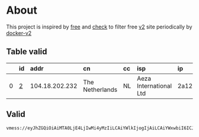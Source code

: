 
# About

This project is inspired by [free](https://github.com/freefq/free) and [check](https://github.com/yeahwu/check) to filter free [v2](https://github.com/v2fly/v2ray-core) site periodically by [docker-v2](https://hub.docker.com/r/v2ray/official)

    

## Table valid
|    | id                 | addr           | cn              | cc   | isp                    | ip                | chatgpt          |
|---:|:-------------------|:---------------|:----------------|:-----|:-----------------------|:------------------|:-----------------|
|  0 | [2](config/2.json) | 104.18.202.232 | The Netherlands | NL   | Aeza International Ltd | 2a12:5940:f1d9::2 | Yes (Region: NL) |

## Valid
```
vmess://eyJhZGQiOiAiMTA0LjE4LjIwMi4yMzIiLCAiYWlkIjogIjAiLCAiYWxwbiI6ICJoMixodHRwLzEuMSIsICJmcCI6ICJjaHJvbWUiLCAiaG9zdCI6ICJkb2NzMi5vYm5laDI0Ny5pciIsICJpZCI6ICI2N2Q2NDg5Ny04ODBkLTQxNDctYTA1YS04YzczNzYyYzdkZmMiLCAibmV0IjogIndzIiwgInBhdGgiOiAiLzJ2MnJheVRFQU0iLCAicG9ydCI6ICIyMDg3IiwgInBzIjogImdpdGh1Yi5jb20vZnJlZWZxIC0gXHU3ZjhlXHU1NmZkQ2xvdWRGbGFyZVx1NTE2Y1x1NTNmOENETlx1ODI4Mlx1NzBiOSAyIiwgInNjeSI6ICJhdXRvIiwgInNuaSI6ICJkb2NzMi5vYm5laDI0Ny5pciIsICJ0bHMiOiAidGxzIiwgInR5cGUiOiAiIiwgInYiOiAiMiJ9
```

